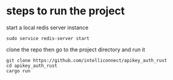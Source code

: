 # steps to run the project

start a local redis server instance

    sudo service redis-server start

clone the repo then go to the project directory and run it

    git clone https://github.com/intelliconnect/apikey_auth_rust
    cd apikey_auth_rust
    cargo run
